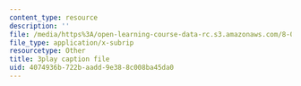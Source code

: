 ```yaml
---
content_type: resource
description: ''
file: /media/https%3A/open-learning-course-data-rc.s3.amazonaws.com/8-04-quantum-physics-i-spring-2016/4074936b722baadd9e388c008ba45da0_xmjvqbYvY9o.srt
file_type: application/x-subrip
resourcetype: Other
title: 3play caption file
uid: 4074936b-722b-aadd-9e38-8c008ba45da0
---
```

